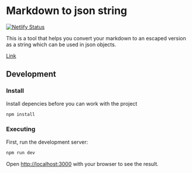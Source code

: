 # Markdown to json string

[![Netlify Status](https://api.netlify.com/api/v1/badges/2c0a3a5f-aa3e-4363-bc7a-324d8e32a592/deploy-status)](https://app.netlify.com/sites/precious-speculoos-6c0ce2/deploys)

This is a tool that helps you convert your markdown to an escaped version as a string which can be used in json objects.

[Link](https://markdown-to-json-string.netlify.app/)

## Development

### Install
Install depencies before you can work with the project

```bash
npm install
```

### Executing
First, run the development server:

```bash
npm run dev
```

Open [http://localhost:3000](http://localhost:3000) with your browser to see the result.

